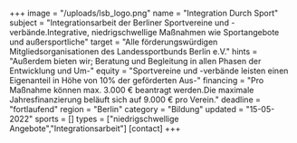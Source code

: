 +++
image = "/uploads/lsb_logo.png"
name = "Integration Durch Sport"
subject = "Integrationsarbeit der Berliner Sportvereine und -verbände.Integrative, niedrigschwellige Maßnahmen wie Sportangebote und außersportliche"
target = "Alle förderungswürdigen Mitgliedsorganisationen des Landessportbunds Berlin e.V."
hints = "Außerdem bieten wir; Beratung und Begleitung in allen Phasen der Entwicklung und Um-"
equity = "Sportvereine und -verbände leisten einen Eigenanteil in Höhe von 10% der geförderten Aus-"
financing = "Pro Maßnahme können max. 3.000 € beantragt werden.Die maximale Jahresfinanzierung beläuft sich auf 9.000 € pro Verein."
deadline = "fortlaufend"
region = "Berlin"
category = "Bildung"
updated = "15-05-2022"
sports = []
types = ["niedrigschwellige Angebote","Integrationsarbeit"]
[contact]
+++